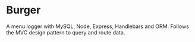 # Burger
A menu logger with MySQL, Node, Express, Handlebars and ORM.  Follows the MVC design pattern to query and route data.
